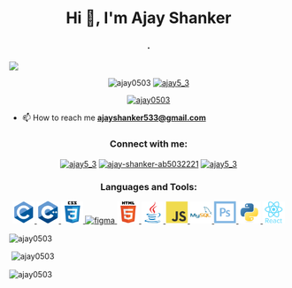 <h1 align="center">Hi 👋, I'm Ajay Shanker</h1>
<h3 align="center">.</h3>
<img  align="center"  width="300"  src="https://cdn.dribbble.com/users/1162077/screenshots/3848914/programmer.gif"> 
<p align="center"> <img src="https://komarev.com/ghpvc/?username=ajay0503&label=Profile%20views&color=0e75b6&style=flat" alt="ajay0503" /> 
<a href="https://twitter.com/ajay5_3" target="blank"><img src="https://img.shields.io/twitter/follow/ajay5_3?logo=twitter&style=for-the-badge" alt="ajay5_3" /></a> </p>


<p align="center"> <a href="https://github.com/ryo-ma/github-profile-trophy"><img src="https://github-profile-trophy.vercel.app/?username=ajay0503" alt="ajay0503" /></a> </p>

- 📫 How to reach me **ajayshanker533@gmail.com**

<h3 align="center">Connect with me:</h3>
<p align="center">
<a href="https://twitter.com/ajay5_3" target="blank"><img align="center" src="https://raw.githubusercontent.com/rahuldkjain/github-profile-readme-generator/master/src/images/icons/Social/twitter.svg" alt="ajay5_3" height="30" width="40" /></a>
<a href="https://linkedin.com/in/ajay-shanker-ab5032221" target="blank"><img align="center" src="https://raw.githubusercontent.com/rahuldkjain/github-profile-readme-generator/master/src/images/icons/Social/linked-in-alt.svg" alt="ajay-shanker-ab5032221" height="30" width="40" /></a>
<a href="https://instagram.com/ajay5_3" target="blank"><img align="center" src="https://raw.githubusercontent.com/rahuldkjain/github-profile-readme-generator/master/src/images/icons/Social/instagram.svg" alt="ajay5_3" height="30" width="40" /></a>
</p>

<h3 align="center">Languages and Tools:</h3>
<p align="center"> <a href="https://www.cprogramming.com/" target="_blank" rel="noreferrer"> <img src="https://raw.githubusercontent.com/devicons/devicon/master/icons/c/c-original.svg" alt="c" width="40" height="40"/> </a> <a href="https://www.w3schools.com/cpp/" target="_blank" rel="noreferrer"> <img src="https://raw.githubusercontent.com/devicons/devicon/master/icons/cplusplus/cplusplus-original.svg" alt="cplusplus" width="40" height="40"/> </a> <a href="https://www.w3schools.com/css/" target="_blank" rel="noreferrer"> <img src="https://raw.githubusercontent.com/devicons/devicon/master/icons/css3/css3-original-wordmark.svg" alt="css3" width="40" height="40"/> </a> <a href="https://www.figma.com/" target="_blank" rel="noreferrer"> <img src="https://www.vectorlogo.zone/logos/figma/figma-icon.svg" alt="figma" width="40" height="40"/> </a> <a href="https://www.w3.org/html/" target="_blank" rel="noreferrer"> <img src="https://raw.githubusercontent.com/devicons/devicon/master/icons/html5/html5-original-wordmark.svg" alt="html5" width="40" height="40"/> </a> <a href="https://www.java.com" target="_blank" rel="noreferrer"> <img src="https://raw.githubusercontent.com/devicons/devicon/master/icons/java/java-original.svg" alt="java" width="40" height="40"/> </a> <a href="https://developer.mozilla.org/en-US/docs/Web/JavaScript" target="_blank" rel="noreferrer"> <img src="https://raw.githubusercontent.com/devicons/devicon/master/icons/javascript/javascript-original.svg" alt="javascript" width="40" height="40"/> </a> <a href="https://www.mysql.com/" target="_blank" rel="noreferrer"> <img src="https://raw.githubusercontent.com/devicons/devicon/master/icons/mysql/mysql-original-wordmark.svg" alt="mysql" width="40" height="40"/> </a> <a href="https://www.photoshop.com/en" target="_blank" rel="noreferrer"> <img src="https://raw.githubusercontent.com/devicons/devicon/master/icons/photoshop/photoshop-line.svg" alt="photoshop" width="40" height="40"/> </a> <a href="https://www.python.org" target="_blank" rel="noreferrer"> <img src="https://raw.githubusercontent.com/devicons/devicon/master/icons/python/python-original.svg" alt="python" width="40" height="40"/> </a> <a href="https://reactjs.org/" target="_blank" rel="noreferrer"> <img src="https://raw.githubusercontent.com/devicons/devicon/master/icons/react/react-original-wordmark.svg" alt="react" width="40" height="40"/> </a> </p>

<p><img align="center" src="https://github-readme-stats.vercel.app/api/top-langs?username=ajay0503&show_icons=true&locale=en&layout=compact" alt="ajay0503" /></p>

<p>&nbsp;<img align="center" src="https://github-readme-stats.vercel.app/api?username=ajay0503&show_icons=true&locale=en" alt="ajay0503" /></p>

<p><img align="center" src="https://github-readme-streak-stats.herokuapp.com/?user=ajay0503&" alt="ajay0503" /></p>
